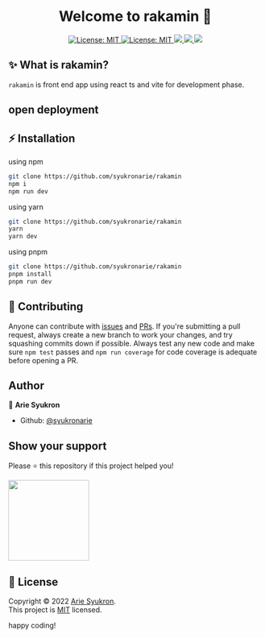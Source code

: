 
<h1 align="center">Welcome to rakamin 👋</h1>
<p align="center">
  <a href="https://github.com/syukronarie/rakamin/blob/main/LICENSE">
    <img alt="License: MIT" src="https://img.shields.io/badge/license-MIT-yellow.svg" target="_blank" />
  </a>
  <a href="https://github.com/syukronarie/rakamin/actions">
    <img alt="License: MIT" src="https://github.com/syukronarie/rakamin/actions/workflows/check.yml/badge.svg" target="_blank" />
  </a>
  <a href="https://codecov.io/gh/syukronarie/rakamin">
    <img src="https://codecov.io/gh/syukronarie/rakamin/branch/main/graph/badge.svg" />
  </a>
	<a href="https://vercelbadge.vercel.app/api/syukronarie/rakamin">
    <img src="https://vercelbadge.vercel.app/api/syukronarie/rakamin" />
  </a>
	<a href="https://badges.netlify.com/api/rakamin.svg?branch=main">
    <img src="https://badges.netlify.com/api/rakamin.svg?branch=main" />
  </a>
</p>

## ✨ What is rakamin?
`rakamin` is front end app using react ts and vite for development phase.

## open deployment



## ⚡️ Installation

using npm

```zsh
git clone https://github.com/syukronarie/rakamin
npm i
npm run dev
```

using yarn

```zsh
git clone https://github.com/syukronarie/rakamin
yarn
yarn dev
```

using pnpm

```zsh
git clone https://github.com/syukronarie/rakamin
pnpm install
pnpm run dev
```

## 🤝 Contributing

Anyone can contribute with [issues](https://github.com/syukronarie/rakamin/issues) and [PRs](https://github.com/syukronarie/rakamin/pulls). If you're submitting a pull request, always create a new branch to work your changes, and try squashing commits down if possible. Always test any new code and make sure `npm test` passes and `npm run coverage` for code coverage is adequate before opening a PR.

## Author

👤 **Arie Syukron**

- Github: [@syukronarie](https://github.com/syukronarie)

## Show your support

Please ⭐️ this repository if this project helped you!

<a href="https://www.patreon.com/syukronarie">
  <img src="https://c5.patreon.com/external/logo/become_a_patron_button@2x.png" width="160">
</a>

## 📝 License

Copyright © 2022 [Arie Syukron](https://github.com/syukronarie).<br />
This project is [MIT](https://github.com/syukronarie/rakamin/blob/main/LICENSE) licensed.

happy coding!
